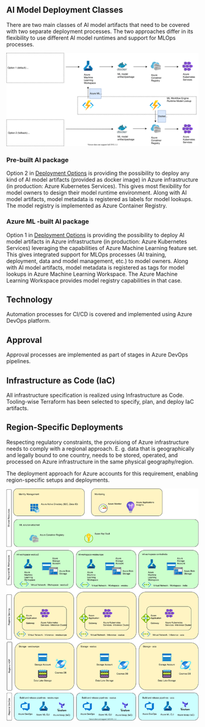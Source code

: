 ## AI Model Deployment Classes
There are two main classes of AI model artifacts that need to be covered with two separate deployment processes. The two approaches differ in its flexibility to use different AI model runtimes and support for MLOps processes.

![inference_deployment_options_model_lookup.svg](../.attachments/inference_deployment_options_model_lookup.svg)

### Pre-built AI package
Option 2 in [Deployment Options](../.attachments/inference_deployment_options_model_lookup.svg) is providing the possibility to deploy any kind of AI model artifacts (provided as docker image) in Azure infrastructure (in production: Azure Kubernetes Services). This gives most flexibility for model owners to design their model runtime environment. Along with AI model artifacts, model metadata is registered as labels for model lookups. The model registry is implemented as Azure Container Registry.

### Azure ML -built AI package
Option 1 in [Deployment Options](../.attachments/inference_deployment_options_model_lookup.svg) is providing the possibility to deploy AI model artifacts in Azure infrastructure (in production: Azure Kubernetes Services) leveraging the capabilities of Azure Machine Learning feature set. This gives integrated support for MLOps processes (AI training, deployment, data and model management, etc.) to model owners. Along with AI model artifacts, model metadata is registered as tags for model lookups in Azure Machine Learning Workspace. The Azure Machine Learning Workspace provides model registry capabilities in that case.

## Technology
Automation processes for CI/CD is covered and implemented using Azure DevOps platform.

## Approval
Approval processes are implemented as part of stages in Azure DevOps pipelines.

## Infrastructure as Code (IaC)
All infrastructure specification is realized using Infrastructure as Code. Tooling-wise Terraform has been selected to specify, plan, and deploy IaC artifacts.

## Region-Specific Deployments
Respecting regulatory constraints, the provisiong of Azure infrastructure needs to comply with a regional approach. E. g. data that is geographically and legally bound to one country, needs to be stored, operated, and processed on Azure infrastructure in the same physical geography/region.

The deployment approach for Azure accounts for this requirement, enabling region-specific setups and deployments.

![deployment_regional_resource_provisioning.svg](../.attachments/deployment_regional_resource_provisioning.svg)